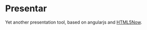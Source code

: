 Presentar
=========
Yet another presentation tool, based on angularjs and [HTML5Now](http://code.google.com/p/html5wow/).  


